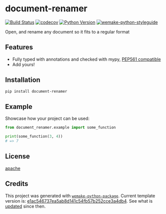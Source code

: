 # document-renamer

[![Build Status](https://github.com/day0dreamer/document-renamer/workflows/test/badge.svg?branch=master&event=push)](https://github.com/day0dreamer/document-renamer/actions?query=workflow%3Atest)
[![codecov](https://codecov.io/gh/day0dreamer/document-renamer/branch/master/graph/badge.svg)](https://codecov.io/gh/day0dreamer/document-renamer)
[![Python Version](https://img.shields.io/pypi/pyversions/document-renamer.svg)](https://pypi.org/project/document-renamer/)
[![wemake-python-styleguide](https://img.shields.io/badge/style-wemake-000000.svg)](https://github.com/wemake-services/wemake-python-styleguide)

Open, and rename any document so it fits to a regular format


## Features

- Fully typed with annotations and checked with mypy, [PEP561 compatible](https://www.python.org/dev/peps/pep-0561/)
- Add yours!


## Installation

```bash
pip install document-renamer
```


## Example

Showcase how your project can be used:

```python
from document_renamer.example import some_function

print(some_function(3, 4))
# => 7
```

## License

[apache](https://github.com/day0dreamer/document-renamer/blob/master/LICENSE)


## Credits

This project was generated with [`wemake-python-package`](https://github.com/wemake-services/wemake-python-package). Current template version is: [e1ac546737ea5ab8d141c54fb57b252cce3a4db4](https://github.com/wemake-services/wemake-python-package/tree/e1ac546737ea5ab8d141c54fb57b252cce3a4db4). See what is [updated](https://github.com/wemake-services/wemake-python-package/compare/e1ac546737ea5ab8d141c54fb57b252cce3a4db4...master) since then.

